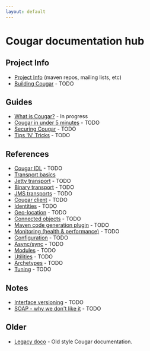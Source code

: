 ```yaml
---
layout: default
---
```

Cougar documentation hub
========================

Project Info
------------
* [Project Info](project-info.html) (maven repos, mailing lists, etc)
* [Building Cougar](building.html) - TODO

Guides
------

* [What is Cougar?](cougar-guide.html) - In progress
* [Cougar in under 5 minutes](getting-started.html) - TODO
* [Securing Cougar](securing.html) - TODO
* [Tips 'N' Tricks](tips-tricks.html) - TODO

References
----------

* [Cougar IDL](bsidl-reference.html) - TODO
* [Transport basics](transport-basics.html)
 * [Jetty transport](jetty-transport.html) - TODO
 * [Binary transport](binary-transport.html) - TODO
 * [JMS transports](jms-transports.html) - TODO
* [Cougar client](client.html) - TODO
* [Identities](identities.html) - TODO
* [Geo-location](geolocation.html) - TODO
* [Connected objects](connected-objects.html) - TODO
* [Maven code generation plugin](codegen.html) - TODO
* [Monitoring (health & performance)](monitoring.html) - TODO
* [Configuration](configuration.html) - TODO
* [Async/sync](async-vs-sync.html) - TODO
* [Modules](modules.html) - TODO
* [Utilities](utilities.html) - TODO
* [Archetypes](archetypes.html) - TODO
* [Tuning](tuning.html) - TODO

Notes
-----

* [Interface versioning](versioning.html) - TODO
* [SOAP - why we don't like it](whats-wrong-with-soap.html) - TODO

Older
-----

* [Legacy doco](legacy/index.html) - Old style Cougar documentation.
